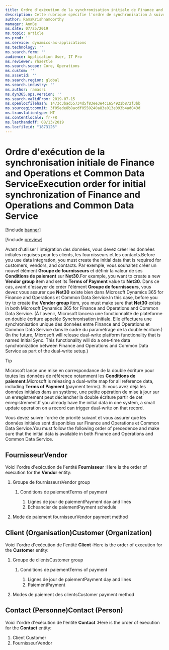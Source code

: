 ```yaml
---
title: Ordre d'exécution de la synchronisation initiale de Finance and Operations et Common Data Service
description: Cette rubrique spécifie l'ordre de synchronisation à suivre pour créer les données initiales.
author: RamaKrishnamoorthy
manager: AnnBe
ms.date: 07/25/2019
ms.topic: article
ms.prod: ''
ms.service: dynamics-ax-applications
ms.technology: ''
ms.search.form: ''
audience: Application User, IT Pro
ms.reviewer: rhaertle
ms.search.scope: Core, Operations
ms.custom: ''
ms.assetid: ''
ms.search.region: global
ms.search.industry: ''
ms.author: ramasri
ms.dyn365.ops.version: ''
ms.search.validFrom: 2019-07-15
ms.openlocfilehash: 1473c3bad55734d5f83ee3e4c1654921b872f3bb
ms.sourcegitcommit: 3f05ede8b8acdf0550240a83a013e093b4ad043d
ms.translationtype: HT
ms.contentlocale: fr-FR
ms.lasthandoff: 08/13/2019
ms.locfileid: "1873126"
---
```

# <a name="execution-order-for-initial-synchronization-of-finance-and-operations-and-common-data-service"></a><span data-ttu-id="24a4d-103">Ordre d'exécution de la synchronisation initiale de Finance and Operations et Common Data Service</span><span class="sxs-lookup"><span data-stu-id="24a4d-103">Execution order for initial synchronization of Finance and Operations and Common Data Service</span></span>

[!include [banner](../includes/banner.md)]

[!include [preview](../includes/preview-banner.md)]

<span data-ttu-id="24a4d-104">Avant d'utiliser l'intégration des données, vous devez créer les données initiales requises pour les clients, les fournisseurs et les contacts.</span><span class="sxs-lookup"><span data-stu-id="24a4d-104">Before you use data integration, you must create the initial data that is required for customers, vendors, and contacts.</span></span> <span data-ttu-id="24a4d-105">Par exemple, vous souhaitez créer un nouvel élément **Groupe de fournisseurs** et définir la valeur de ses **Conditions de paiement** sur **Net30**.</span><span class="sxs-lookup"><span data-stu-id="24a4d-105">For example, you want to create a new **Vendor group** item and set its **Terms of Payment** value to **Net30**.</span></span> <span data-ttu-id="24a4d-106">Dans ce cas, avant d'essayer de créer l'élément **Groupe de fournisseurs**, vous devez vous assurer que **Net30** existe bien dans Microsoft Dynamics 365 for Finance and Operations et Common Data Service.</span><span class="sxs-lookup"><span data-stu-id="24a4d-106">In this case, before you try to create the **Vendor group** item, you must make sure that **Net30** exists in both Microsoft Dynamics 365 for Finance and Operations and Common Data Service.</span></span> <span data-ttu-id="24a4d-107">(À l'avenir, Microsoft lancera une fonctionnalité de plateforme en double écriture appelée Synchronisation initiale. Elle effectuera une synchronisation unique des données entre Finance and Operations et Common Data Service dans le cadre du paramétrage de la double écriture.)</span><span class="sxs-lookup"><span data-stu-id="24a4d-107">(In the future, Microsoft will release dual-write platform functionality that is named Initial Sync. This functionality will do a one-time data synchronization between Finance and Operations and Common Data Service as part of the dual-write setup.)</span></span>

> [!TIP]
> <span data-ttu-id="24a4d-108">Microsoft lance une mise en correspondance de la double écriture pour toutes les données de référence notamment les **Conditions de paiement**.</span><span class="sxs-lookup"><span data-stu-id="24a4d-108">Microsoft is releasing a dual-write map for all reference data, including **Terms of Payment** (payment terms).</span></span> <span data-ttu-id="24a4d-109">Si vous avez déjà les données initiales dans un système, une petite opération de mise à jour sur un enregistrement peut déclencher la double écriture partir de cet enregistrement.</span><span class="sxs-lookup"><span data-stu-id="24a4d-109">If you already have the initial data in one system, a small update operation on a record can trigger dual-write on that record.</span></span>

<span data-ttu-id="24a4d-110">Vous devez suivre l'ordre de priorité suivant et vous assurer que les données initiales sont disponibles sur Finance and Operations et Common Data Service.</span><span class="sxs-lookup"><span data-stu-id="24a4d-110">You must follow the following order of precedence and make sure that the initial data is available in both Finance and Operations and Common Data Service.</span></span>

## <a name="vendor"></a><span data-ttu-id="24a4d-111">Fournisseur</span><span class="sxs-lookup"><span data-stu-id="24a4d-111">Vendor</span></span>

<span data-ttu-id="24a4d-112">Voici l'ordre d'exécution de l'entité **Fournisseur** :</span><span class="sxs-lookup"><span data-stu-id="24a4d-112">Here is the order of execution for the **Vendor** entity:</span></span>

1. <span data-ttu-id="24a4d-113">Groupe de fournisseurs</span><span class="sxs-lookup"><span data-stu-id="24a4d-113">Vendor group</span></span>

    1. <span data-ttu-id="24a4d-114">Conditions de paiement</span><span class="sxs-lookup"><span data-stu-id="24a4d-114">Terms of payment</span></span>

        1. <span data-ttu-id="24a4d-115">Lignes de jour de paiement</span><span class="sxs-lookup"><span data-stu-id="24a4d-115">Payment day and lines</span></span>
        2. <span data-ttu-id="24a4d-116">Echéancier de paiement</span><span class="sxs-lookup"><span data-stu-id="24a4d-116">Payment schedule</span></span>

2. <span data-ttu-id="24a4d-117">Mode de paiement fournisseur</span><span class="sxs-lookup"><span data-stu-id="24a4d-117">Vendor payment method</span></span>

## <a name="customer-organization"></a><span data-ttu-id="24a4d-118">Client (Organisation)</span><span class="sxs-lookup"><span data-stu-id="24a4d-118">Customer (Organization)</span></span>

<span data-ttu-id="24a4d-119">Voici l'ordre d'exécution de l'entité **Client** :</span><span class="sxs-lookup"><span data-stu-id="24a4d-119">Here is the order of execution for the **Customer** entity:</span></span>

1. <span data-ttu-id="24a4d-120">Groupe de clients</span><span class="sxs-lookup"><span data-stu-id="24a4d-120">Customer group</span></span>

    1. <span data-ttu-id="24a4d-121">Conditions de paiement</span><span class="sxs-lookup"><span data-stu-id="24a4d-121">Terms of payment</span></span>

        1. <span data-ttu-id="24a4d-122">Lignes de jour de paiement</span><span class="sxs-lookup"><span data-stu-id="24a4d-122">Payment day and lines</span></span>
        2. <span data-ttu-id="24a4d-123">Paiement</span><span class="sxs-lookup"><span data-stu-id="24a4d-123">Payment</span></span> 

2. <span data-ttu-id="24a4d-124">Modes de paiement des clients</span><span class="sxs-lookup"><span data-stu-id="24a4d-124">Customer payment method</span></span>

## <a name="contact-person"></a><span data-ttu-id="24a4d-125">Contact (Personne)</span><span class="sxs-lookup"><span data-stu-id="24a4d-125">Contact (Person)</span></span>

<span data-ttu-id="24a4d-126">Voici l'ordre d'exécution de l'entité **Contact** :</span><span class="sxs-lookup"><span data-stu-id="24a4d-126">Here is the order of execution for the **Contact** entity:</span></span>

1. <span data-ttu-id="24a4d-127">Client </span><span class="sxs-lookup"><span data-stu-id="24a4d-127">Customer</span></span>
2. <span data-ttu-id="24a4d-128">Fournisseur</span><span class="sxs-lookup"><span data-stu-id="24a4d-128">Vendor</span></span>
